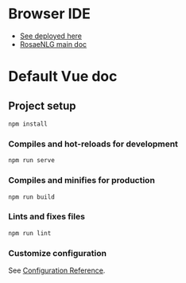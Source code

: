 <!--
Copyright 2019 Ludan Stoecklé
SPDX-License-Identifier: CC-BY-4.0
-->
# Browser IDE

- [See deployed here](https://rosaenlg.org/ide/index.html)
- [RosaeNLG main doc](https://rosaenlg.org)


# Default Vue doc

## Project setup
```
npm install
```

### Compiles and hot-reloads for development
```
npm run serve
```

### Compiles and minifies for production
```
npm run build
```

### Lints and fixes files
```
npm run lint
```

### Customize configuration
See [Configuration Reference](https://cli.vuejs.org/config/).
